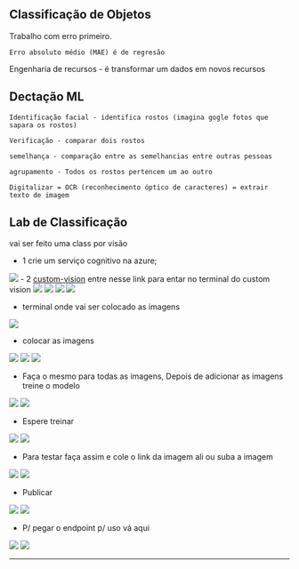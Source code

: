 ## Classificação de Objetos

Trabalho com erro primeiro.
~~~
Erro absoluto médio (MAE) é de regresão
~~~

Engenharia de recursos - é transformar um dados em novos recursos     

## Dectação ML

~~~
Identificação facial - identifica rostos (imagina gogle fotos que sapara os rostos)

Verificação - comparar dois rostos

semelhança - comparação entre as semelhancias entre outras pessoas

agrupamento - Todos os rostos pertencem um ao outro
~~~

~~~
Digitalizar = OCR (reconhecimento óptico de caracteres) = extrair texto de imagem 
~~~ 

## Lab de Classificação

vai ser feito uma class por visão   
 - 1 crie um serviço cognitivo na azure;
 <img src="IMGS/21-06-22/vision1.png">
 - 2 <a href="https://www.customvision.ai/">custom-vision</a> entre nesse link para entar no terminal do custom vision
 <img src="IMGS/21-06-22/custom1.png">
 <img src="IMGS/21-06-22/custom1-2.png">
 <img src="IMGS/21-06-22/custom1-3.png">
 <img src="IMGS/21-06-22/custom1-5.png">
 
 - terminal onde vai ser colocado as imagens
  <img src="IMGS/21-06-22/custom2.png">

 - colocar as imagens
 <img src="IMGS/21-06-22/imagem1.png">
 <img src="IMGS/21-06-22/imagem2.png">
 <img src="IMGS/21-06-22/imagem3.png">
 
 - Faça o mesmo para todas as imagens, Depois de adicionar as imagens treine o modelo
  <img src="IMGS/21-06-22/imagem4.png">
  <img src="IMGS/21-06-22/imagem5.png">

 - Espere treinar
 <img src="IMGS/21-06-22/imagem6.png">
 <img src="IMGS/21-06-22/imagem7.png">

 - Para testar faça assim e cole o link da imagem ali ou suba a imagem
 <img src="IMGS/21-06-22/teste1.png">
 <img src="IMGS/21-06-22/teste2.png">
 
 - Publicar
 <img src="IMGS/21-06-22/publ1.png">
 <img src="IMGS/21-06-22/publ2.png">

 - P/ pegar o endpoint p/ uso vá aqui
 <img src="IMGS/21-06-22/publ3.png">
 <img src="IMGS/21-06-22/publ4.png">


---